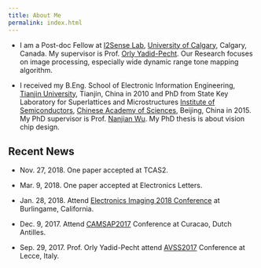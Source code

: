 ```yaml
---
title: About Me
permalink: index.html
---
```


- I am a Post-doc Fellow at [I2Sense Lab](https://ucalgary.ca/i2sense/), [University of Calgary](https://www.ucalgary.ca/), Calgary, Canada. My supervisor is Prof. [Orly Yadid-Pecht](https://www.ucalgary.ca/i2sense/yadid_pecht_biography). Our Research focuses on image processing, especially wide dynamic range tone mapping algorithm.

- I received my B.Eng. School of Electronic Information Engineering, [Tianjin University](http://www.tju.edu.cn/english/), Tianjin, China in 2010 and PhD from State Key Laboratory for Superlattices and Microstructures  [Institute of Semiconductors](http://english.semi.cas.cn/), [Chinese Academy of Sciences](http://english.cas.cn/), Beijing, China in 2015. My PhD supervisor is Prof. [Nanjian Wu](http://lab.semi.ac.cn/yanjiusheng/contents/1323/124591.html). My PhD thesis is about vision chip design. 

## Recent News

- Nov. 27, 2018. One paper accepted at TCAS2.

- Mar. 9, 2018. One paper accepted at Electronics Letters.

- Jan. 28, 2018. Attend [Electronics Imaging 2018 Conference](http://www.imaging.org/site/IST/IST/Conferences/EI/EI_2018/Symposium_Overview.aspx) at Burlingame, California. 

- Dec. 9, 2017. Attend [CAMSAP2017](https://signalprocessingsociety.org/CAMSAP2017/) Conference at Curacao, Dutch Antilles. 

- Sep. 29, 2017. Prof. Orly Yadid-Pecht attend [AVSS2017](http://www.avss2017.org/) Conference at Lecce, Italy.
